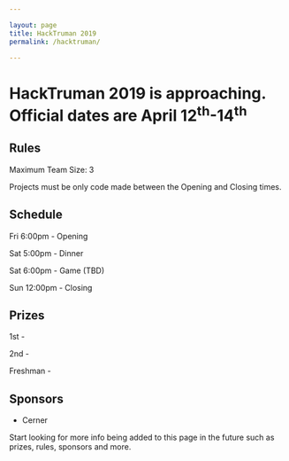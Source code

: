 ```yaml
---

layout: page
title: HackTruman 2019
permalink: /hacktruman/

---
```


# HackTruman 2019 is approaching. Official dates are April 12<sup>th</sup>-14<sup>th</sup>

## Rules

Maximum Team Size: 3

Projects must be only code made between the Opening and Closing times.

## Schedule

Fri  6:00pm - Opening

Sat  5:00pm - Dinner

Sat  6:00pm - Game (TBD)

Sun 12:00pm - Closing

## Prizes

1st - 

2nd -

Freshman - 

## Sponsors

- Cerner

Start looking for more info being added to this page in the future such as prizes, rules, sponsors and more.  

